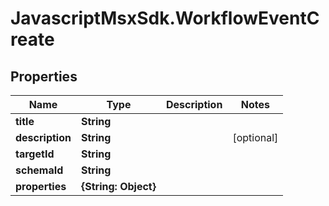 # JavascriptMsxSdk.WorkflowEventCreate

## Properties

Name | Type | Description | Notes
------------ | ------------- | ------------- | -------------
**title** | **String** |  | 
**description** | **String** |  | [optional] 
**targetId** | **String** |  | 
**schemaId** | **String** |  | 
**properties** | **{String: Object}** |  | 


